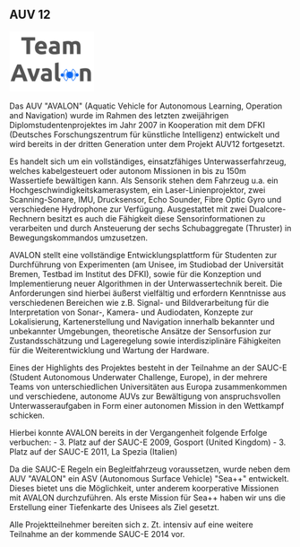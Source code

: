 ## AUV 12

<p class="logo"><img src="assets/img/projects/auv12.png" /></p>

Das AUV "AVALON" (Aquatic Vehicle for Autonomous Learning, Operation and Navigation) wurde im Rahmen des letzten
zweijährigen Diplomstudentenprojektes im Jahr 2007 in Kooperation mit dem DFKI (Deutsches Forschungszentrum für
künstliche Intelligenz) entwickelt und wird bereits in der dritten Generation unter dem Projekt AUV12 fortgesetzt.

Es handelt sich um ein vollständiges, einsatzfähiges Unterwasserfahrzeug, welches kabelgesteuert oder autonom
Missionen in bis zu 150m Wassertiefe bewältigen kann. Als Sensorik stehen dem Fahrzeug u.a. ein
Hochgeschwindigkeitskamerasystem, ein Laser-Linienprojektor, zwei Scanning-Sonare, IMU, Drucksensor,
Echo Sounder, Fibre Optic Gyro und verschiedene Hydrophone zur Verfügung. Ausgestattet mit zwei Dualcore-Rechnern
besitzt es auch die Fähigkeit diese Sensorinformationen zu verarbeiten und durch Ansteuerung der sechs
Schubaggregate (Thruster) in Bewegungskommandos umzusetzen.

AVALON stellt eine vollständige Entwicklungsplattform für Studenten zur Durchführung von Experimenten
(am Unisee, im Studiobad der Universität Bremen, Testbad im Institut des DFKI), sowie für die Konzeption
und Implementierung neuer Algorithmen in der Unterwassertechnik bereit. Die Anforderungen sind hierbei
äußerst vielfältig und erfordern Kenntnisse aus verschiedenen Bereichen wie z.B. Signal- und Bildverarbeitung
für die Interpretation von Sonar-, Kamera- und Audiodaten, Konzepte zur Lokalisierung, Kartenerstellung und
Navigation innerhalb bekannter und unbekannter Umgebungen, theoretische Ansätze der Sensorfusion zur
Zustandsschätzung und Lageregelung sowie interdisziplinäre Fähigkeiten für die Weiterentwicklung und Wartung der Hardware.

Eines der Highlights des Projektes besteht in der Teilnahme an der SAUC-E (Student Autonomous Underwater Challenge, Europe),
in der mehrere Teams von unterschiedlichen Universitäten aus Europa zusammenkommen und verschiedene, autonome AUVs zur
Bewältigung von anspruchsvollen Unterwasseraufgaben in Form einer autonomen Mission in den Wettkampf schicken.

Hierbei konnte AVALON bereits in der Vergangenheit folgende Erfolge verbuchen: - 3. Platz auf der SAUC-E 2009,
Gosport (United Kingdom) - 3. Platz auf der SAUC-E 2011, La Spezia (Italien)

Da die SAUC-E Regeln ein Begleitfahrzeug voraussetzen, wurde neben dem AUV "AVALON"
ein ASV (Autonomous Surface Vehicle) "Sea++" entwickelt. Dieses bietet uns die Möglichkeit,
unter anderem koorperative Missionen mit AVALON durchzuführen. Als erste Mission für Sea++
haben wir uns die Erstellung einer Tiefenkarte des Unisees als Ziel gesetzt.

Alle Projektteilnehmer bereiten sich z. Zt. intensiv auf eine weitere Teilnahme an der kommende SAUC-E 2014 vor.
